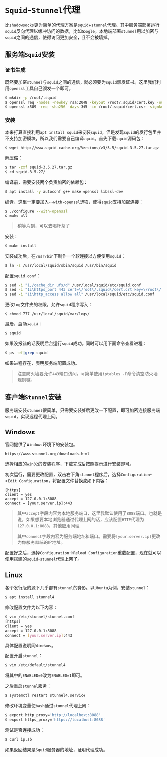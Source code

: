 # `Squid`-`Stunnel`代理

比`shadowsocks`更为简单的代理方案是`squid`+`stunnel`代理。其中服务端部署运行`squid`反向代理以缓冲访问的数据，比如`Google`。本地端部署`stunnel`用以加密与`squid`之间的通信，使得访问更加安全，且不会被墙掉。

## 服务端`Squid`安装

### 证书生成

既然要加密`stunnel`与`squid`之间的通信，就必须要为`squid`颁发证书。这里我们利用`openssl`工具自己颁发一个即可。

```bash
$ mkdir -p /root/.squid
$ openssl req -nodes -newkey rsa:2048 -keyout /root/.squid/cert.key -out /root/.squid/cert.csr -subj "/C=/ST=/L=/O=/OU=/CN=squid"
$ openssl x509 -req -sha256 -days 365 -in /root/.squid/cert.csr -signkey /root/.squid/cert.key -out /root/.squid/cert.crt
```

### 安装

本来打算直接利用`apt install squid`来安装`squid`，但是发现`squid`的发行包里并不支持加密模块，所以我们需要自己编译`squid`。首先下载`squid`源码包：

```bash
$ wget http://www.squid-cache.org/Versions/v3/3.5/squid-3.5.27.tar.gz
```

解压缩：

```bash
$ tar -zxf squid-3.5.27.tar.gz
$ cd squid-3.5.27/
```

编译前，需要安装两个负责加密的依赖包：

```bash
$ apt install -y autoconf g++ make openssl libssl-dev
```

编译，这里一定要加入`--with-openssl`选项，使得`squid`支持加密连接：

```bash
$ ./configure --with-openssl
$ make all
```

> 稍等片刻，可以去喝杯茶了

安装：

```bash
$ make install
```

安装成功后，在`/usr/bin`下制作一个软连接以方便使用`squid`：

```bash
$ ln -s /usr/local/squid/sbin/squid /usr/bin/squid
```

配置`squid.conf`：

```bash
$ sed -i "1,/cache_dir ufs/d" /usr/local/squid/etc/squid.conf
$ sed -i "1i\https_port 443 cert=\/root\/.squid\/cert.crt key=\/root\/.squid\/cert.key" /usr/local/squid/etc/squid.conf
$ sed -i "1i\http_access allow all" /usr/local/squid/etc/squid.conf
```

更改`log`文件夹的权限，允许`squid`程序写入：

```bash
$ chmod 777 /usr/local/squid/var/logs/
```

最后，启动`squid`：

```bash
$ squid
```

如果没报错的话表明后台运行`squid`成功。同时可以用下面命令查看进程：

```bash
$ ps -ef|grep squid
```

如果进程存在，表明服务端配置成功。

> 注意防火墙要允许`443`端口访问。可简单使用`iptables -F`命令清空防火墙规则链。

## 客户端`Stunnel`安装

服务端安装`stunnel`很简单，只需要安装好后更改一下配置，即可加密连接服务端`squid`，实现远程代理上网。

## Windows

官网提供了`Windows`环境下的安装包。

```
https://www.stunnel.org/downloads.html
```

选择相应的`win32`的安装程序，下载完成后按照提示进行安装即可。

初次运行，需要更改配置，双击右下角`stunnel`程序后，选择`Configuration`->`Edit Configuration`，将配置文件替换成如下内容：

```
[https]
client = yes
accept = 127.0.0.1:8088
connect = [your.server.ip]:443
```

> 其中`accept`字段内容为本地服务端口，这里我默认使用了`8088`端口。也就是说，如果想要本地浏览器通过代理上网的话，应该配置`HTTP`代理为`127.0.0.1:8088`，其他应用同理
>
> 其中`connect`字段内容为服务端地址和端口。需要将`[your.server.ip]`更改为你服务器端的IP地址。

配置好之后，选择`Configuration`->`Reload Configuration`重载配置，现在就可以使用搭建的`squid`-`stunnel`代理上网了。

## Linux

各个发行版的源下几乎都有`stunnel`的身影。以`Ubuntu`为例，安装`stunnel`：

```bash
$ apt install stunnel4
```

修改配置文件为以下内容：

```bash
$ vim /etc/stunnel/stunnel.conf
[https]
client = yes
accept = 127.0.0.1:8088
connect = [your.server.ip]:443
```

具体配置说明同`Windwos`。

配置开启`stunnel`：

```bash
$ vim /etc/default/stunnel4
```

将其中的`ENABLED=0`改为`ENABLED=1`即可。

之后重启`stunnel`服务：

```bash
$ systemctl restart stunnel4.service
```

修改环境变量使`bash`通过`stunnel`代理上网：

```bash
$ export http_proxy='http://localhost:8088'
$ export https_proxy='https://localhost:8088'
```

测试是否连接成功：

```bash
$ curl ip.sb
```

如果返回结果是`Squid`服务器的地址，证明代理成功。